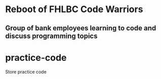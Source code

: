 # Reboot of FHLBC Code Warriors
## Group of bank employees learning to code and discuss programming topics
# practice-code
Store practice code 
